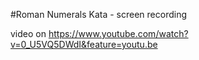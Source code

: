 #Roman Numerals Kata - screen recording


video on https://www.youtube.com/watch?v=0_U5VQ5DWdI&feature=youtu.be
